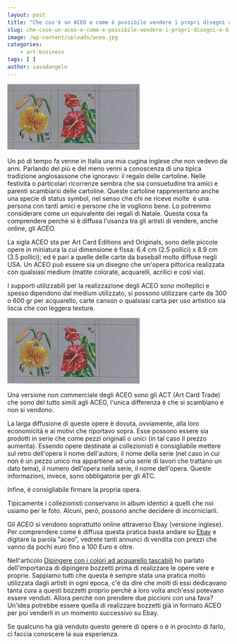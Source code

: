 ```yaml
---
layout: post
title: "Che cos'è un ACEO e come è possibile vendere i propri disegni o dipinti in modo originale"
slug: che-cose-un-aceo-e-come-e-possibile-vendere-i-propri-disegni-o-dipinti-in-modo-originale
image: /wp-content/uploads/aceo.jpg
categories:
    - art-business
tags: [ ]
author: sasadangelo
---
```


![aceo](/wp-content/uploads/aceo.jpg "aceo")

Un pò di tempo fa venne in Italia una mia cugina inglese che non vedevo da anni. Parlando del più e del meno venni a conoscenza di una tipica tradizione anglosassone che ignoravo: il regalo delle cartoline. Nelle festività o particolari ricorrenze sembra che sia consuetudine tra amici e parenti scambiarsi delle cartoline. Queste cartoline rappresentano anche una specie di status symbol, nel senso che chi ne riceve molte  è una persona con tanti amici e persone che le vogliono bene. Lo potremmo considerare come un equivalente dei regali di Natale. Questa cosa fa comprendere perchè si è diffusa l'usanza tra gli artisti di vendere, anche online, gli ACEO.

La sigla ACEO sta per Art Card Editions and Originals, sono delle piccole opere in miniatura la cui dimensione è fissa: 6.4 cm (2.5 pollici) x 8.9 cm (3.5 pollici); ed è pari a quelle delle carte da baseball molto diffuse negli USA. Un ACEO può essere sia un disegno che un'opera pittorica realizzata con qualsiasi medium (matite colorate, acquarelli, acrilici e così via).

I supporti utilizzabili per la realizzazione degli ACEO sono molteplici e spesso dipendono dal medium utilizzato, si possono utilizzare carte da 300 o 600 gr per acquarello, carte canson o qualsiasi carta per uso artistico sia liscia che con leggera texture.

![aceo](/wp-content/uploads/aceo.jpg "aceo")

Una versione non commerciale degli ACEO sono gli ACT (Art Card Trade) che sono del tutto simili agli ACEO, l'unica differenza è che si scambiano e non si vendono.

La larga diffusione di queste opere è dovuta, ovviamente, alla loro economicità e ai motivi che riportavo sopra. Esse possono essere sia prodotti in serie che come pezzi originali o unici (in tal caso il prezzo aumenta). Essendo opere destinate ai collezionisti è consigliabile mettere sul retro dell'opera il nome dell'autore, il nome della serie (nel caso in cui non è un pezzo unico ma appartiene ad una serie di lavori che trattano un dato tema), il numero dell'opera nella serie, il nome dell'opera. Queste informazioni, invece, sono obbligatorie per gli ATC.

Infine, è consigliabile firmare la propria opera.

Tipicamente i collezionisti conservano in album identici a quelli che noi usiamo per le foto. Alcuni, però, possono anche decidere di incorniciarli.

Gli ACEO si vendono soprattutto online attraverso Ebay (versione inglese). Per comprendere come è diffusa questa pratica basta andare su [Ebay](http://www.ebay.com/sch/?_from=R40&_trksid=m38&_nkw=aceo&_sacat=See-All-Categories) e digitare la parola "aceo", vedrete tanti annunci di vendita con prezzi che vanno da pochi euro fino a 100 Euro e oltre.

Nell'articolo [Dipingere con i colori ad acquarello tascabili](http://www.disegnoepittura.it/dipingere-colori-acquarello-tascabili/) ho parlato dell'importanza di dipingere bozzetti prima di realizzare le opere vere e proprie. Sappiamo tutti che questa è sempre stata una pratica molto utilizzata dagli artisti in ogni epoca, c'è da dire che molti di essi dedicavano tanta cura a questi bozzetti proprio perchè a loro volta anch'essi potevano essere venduti. Allora perchè non prendere due piccioni con una fava? Un'idea potrebbe essere quella di realizzare bozzetti già in formato ACEO per poi venderli in un momento successivo su Ebay.

Se qualcuno ha già venduto questo genere di opere o è in procinto di farlo, ci faccia conoscere la sua esperienza.
